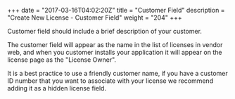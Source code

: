 +++
date = "2017-03-16T04:02:20Z"
title = "Customer Field"
description = "Create New License - Customer Field"
weight = "204"
+++

Customer field should include a brief description of your customer.

The customer field will appear as the name in the list of licenses in vendor web, and when you customer installs your application it will appear on the license page as the "License Owner".

It is a best practice to use a friendly customer name, if you have a customer ID number that you want to associate with your license we recommend adding it as a hidden license field.
